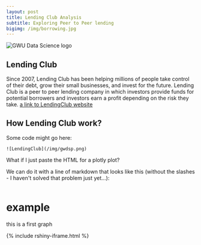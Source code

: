 ```yaml
---
layout: post
title: Lending Club Analysis
subtitle: Exploring Peer to Peer lending
bigimg: /img/borrowing.jpg
---
```


![GWU Data Science logo](/img/gwdsp.png)

## Lending Club

Since 2007, Lending Club has been helping millions of people take control of their debt, grow their small businesses, and invest for the future. Lending Club is a peer to peer lending company in which investors provide funds for potential borrowers and investors earn a profit depending on the risk they take.  [a link to LendingClub website](https://www.lendingclub.com/)

## How Lending Club work?

Some code might go here:

```
![LendingClub](/img/gwdsp.png)
```

What if I just paste the HTML for a plotly plot?

We can do it with a line of markdown that looks like this (without the slashes - I haven't solved that problem just yet...):
```

```
# example

this is a first graph

{% include rshiny-iframe.html %}
